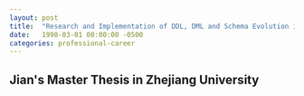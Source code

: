 ---layout: posttitle:  "Research and Implementation of DDL, DML and Schema Evolution in an OOEDBMS"date:   1998-03-01 00:00:00 -0500categories: professional-career---## Jian's Master Thesis in Zhejiang University 